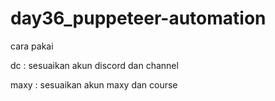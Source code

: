 # day36_puppeteer-automation

cara pakai

dc :
sesuaikan akun discord dan channel

maxy :
sesuaikan akun maxy dan course
